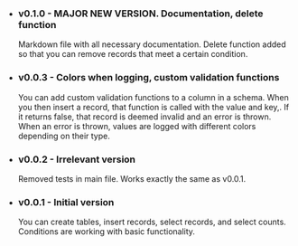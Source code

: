 - ### v0.1.0 - MAJOR NEW VERSION. Documentation, delete function

  Markdown file with all necessary documentation.
  Delete function added so that you can remove records that meet a certain condition.

- ### v0.0.3 - Colors when logging, custom validation functions

  You can add custom validation functions to a column in a schema. When you then insert a record, that function
  is called with the value and key,. If it returns false, that record is deemed invalid and an error is thrown.
  When an error is thrown, values are logged with different colors depending on their type.

- ### v0.0.2 - Irrelevant version

  Removed tests in main file. Works exactly the same as v0.0.1.

- ### v0.0.1 - Initial version
  You can create tables, insert records, select records, and select counts. Conditions are working with basic functionality.
